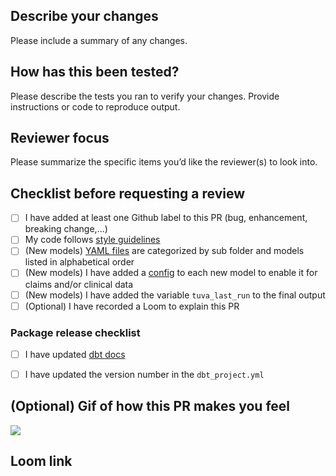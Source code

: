 ## Describe your changes
Please include a summary of any changes.


## How has this been tested?
Please describe the tests you ran to verify your changes.  Provide instructions or code to reproduce output.


## Reviewer focus
Please summarize the specific items you’d like the reviewer(s) to look into.


## Checklist before requesting a review
- [ ] I have added at least one Github label to this PR (bug, enhancement, breaking change,...)
- [ ] My code follows [style guidelines](https://thetuvaproject.com/contribution-guides/development-style-guide)
- [ ] (New models) [YAML files](https://github.com/tuva-health/tuva/blob/main/models/hcc_suspecting/hcc_suspecting_models.yml) are categorized by sub folder and models listed in alphabetical order
- [ ] (New models) I have added a [config](https://github.com/tuva-health/tuva/blob/main/models/hcc_suspecting/final/hcc_suspecting__list.sql) to each new model to enable it for claims and/or clinical data
- [ ] (New models) I have added the variable `tuva_last_run` to the final output
- [ ] (Optional) I have recorded a Loom to explain this PR

### Package release checklist
- [ ] I have updated [dbt docs](https://www.notion.so/tuvahealth/Building-dbt-Docs-16df2f00df244f29b9d6756d8adbc2d9)
- [ ] I have updated the version number in the `dbt_project.yml`


## (Optional) Gif of how this PR makes you feel
![](url)


## Loom link
